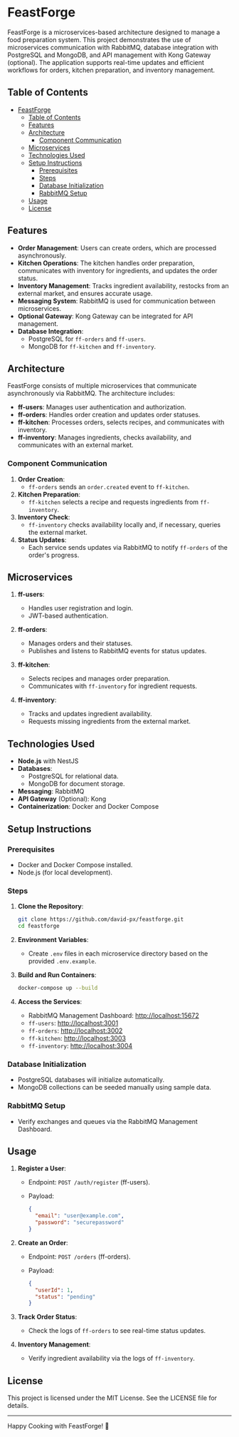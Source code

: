 # FeastForge

FeastForge is a microservices-based architecture designed to manage a food preparation system. This project demonstrates the use of microservices communication with RabbitMQ, database integration with PostgreSQL and MongoDB, and API management with Kong Gateway (optional). The application supports real-time updates and efficient workflows for orders, kitchen preparation, and inventory management.

## Table of Contents

- [FeastForge](#feastforge)
  - [Table of Contents](#table-of-contents)
  - [Features](#features)
  - [Architecture](#architecture)
    - [Component Communication](#component-communication)
  - [Microservices](#microservices)
  - [Technologies Used](#technologies-used)
  - [Setup Instructions](#setup-instructions)
    - [Prerequisites](#prerequisites)
    - [Steps](#steps)
    - [Database Initialization](#database-initialization)
    - [RabbitMQ Setup](#rabbitmq-setup)
  - [Usage](#usage)
  - [License](#license)

## Features

- **Order Management**: Users can create orders, which are processed asynchronously.
- **Kitchen Operations**: The kitchen handles order preparation, communicates with inventory for ingredients, and updates the order status.
- **Inventory Management**: Tracks ingredient availability, restocks from an external market, and ensures accurate usage.
- **Messaging System**: RabbitMQ is used for communication between microservices.
- **Optional Gateway**: Kong Gateway can be integrated for API management.
- **Database Integration**:
  - PostgreSQL for `ff-orders` and `ff-users`.
  - MongoDB for `ff-kitchen` and `ff-inventory`.

## Architecture

FeastForge consists of multiple microservices that communicate asynchronously via RabbitMQ. The architecture includes:

- **ff-users**: Manages user authentication and authorization.
- **ff-orders**: Handles order creation and updates order statuses.
- **ff-kitchen**: Processes orders, selects recipes, and communicates with inventory.
- **ff-inventory**: Manages ingredients, checks availability, and communicates with an external market.

### Component Communication

1. **Order Creation**:
   - `ff-orders` sends an `order.created` event to `ff-kitchen`.
2. **Kitchen Preparation**:
   - `ff-kitchen` selects a recipe and requests ingredients from `ff-inventory`.
3. **Inventory Check**:
   - `ff-inventory` checks availability locally and, if necessary, queries the external market.
4. **Status Updates**:
   - Each service sends updates via RabbitMQ to notify `ff-orders` of the order's progress.

## Microservices

1. **ff-users**:
   - Handles user registration and login.
   - JWT-based authentication.

2. **ff-orders**:
   - Manages orders and their statuses.
   - Publishes and listens to RabbitMQ events for status updates.

3. **ff-kitchen**:
   - Selects recipes and manages order preparation.
   - Communicates with `ff-inventory` for ingredient requests.

4. **ff-inventory**:
   - Tracks and updates ingredient availability.
   - Requests missing ingredients from the external market.

## Technologies Used

- **Node.js** with NestJS
- **Databases**:
  - PostgreSQL for relational data.
  - MongoDB for document storage.
- **Messaging**: RabbitMQ
- **API Gateway** (Optional): Kong
- **Containerization**: Docker and Docker Compose

## Setup Instructions

### Prerequisites

- Docker and Docker Compose installed.
- Node.js (for local development).

### Steps

1. **Clone the Repository**:

   ```bash
   git clone https://github.com/david-px/feastforge.git
   cd feastforge
   ```

2. **Environment Variables**:
   - Create `.env` files in each microservice directory based on the provided `.env.example`.

3. **Build and Run Containers**:

   ```bash
   docker-compose up --build
   ```

4. **Access the Services**:
   - RabbitMQ Management Dashboard: [http://localhost:15672](http://localhost:15672)
   - `ff-users`: [http://localhost:3001](http://localhost:3001)
   - `ff-orders`: [http://localhost:3002](http://localhost:3002)
   - `ff-kitchen`: [http://localhost:3003](http://localhost:3003)
   - `ff-inventory`: [http://localhost:3004](http://localhost:3004)

### Database Initialization

- PostgreSQL databases will initialize automatically.
- MongoDB collections can be seeded manually using sample data.

### RabbitMQ Setup

- Verify exchanges and queues via the RabbitMQ Management Dashboard.

## Usage

1. **Register a User**:
   - Endpoint: `POST /auth/register` (ff-users).
   - Payload:

     ```json
     {
       "email": "user@example.com",
       "password": "securepassword"
     }
     ```

2. **Create an Order**:
   - Endpoint: `POST /orders` (ff-orders).
   - Payload:

     ```json
     {
       "userId": 1,
       "status": "pending"
     }
     ```

3. **Track Order Status**:
   - Check the logs of `ff-orders` to see real-time status updates.

4. **Inventory Management**:
   - Verify ingredient availability via the logs of `ff-inventory`.

## License

This project is licensed under the MIT License. See the LICENSE file for details.

---

Happy Cooking with FeastForge! 🎉
